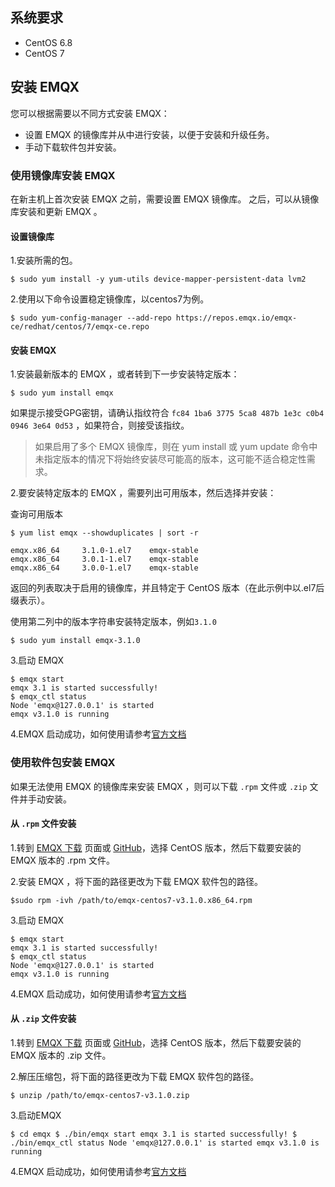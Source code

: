 ## 系统要求

- CentOS 6.8
- CentOS 7

## 安装 EMQX

您可以根据需要以不同方式安装 EMQX：

- 设置 EMQX 的镜像库并从中进行安装，以便于安装和升级任务。 
- 手动下载软件包并安装。

### 使用镜像库安装 EMQX 

在新主机上首次安装 EMQX 之前，需要设置 EMQX 镜像库。 之后，可以从镜像库安装和更新 EMQX 。

#### 设置镜像库

1.安装所需的包。 

```
$ sudo yum install -y yum-utils device-mapper-persistent-data lvm2
```

2.使用以下命令设置稳定镜像库，以centos7为例。

```
$ sudo yum-config-manager --add-repo https://repos.emqx.io/emqx-ce/redhat/centos/7/emqx-ce.repo
```

#### 安装 EMQX 

1.安装最新版本的 EMQX ，或者转到下一步安装特定版本：

```
$ sudo yum install emqx
```

如果提示接受GPG密钥，请确认指纹符合 `fc84 1ba6 3775 5ca8 487b 1e3c c0b4 0946 3e64 0d53` ，如果符合，则接受该指纹。

> 如果启用了多个 EMQX 镜像库，则在 yum install 或 yum update 命令中未指定版本的情况下将始终安装尽可能高的版本，这可能不适合稳定性需求。

2.要安装特定版本的 EMQX ，需要列出可用版本，然后选择并安装：

查询可用版本

```
$ yum list emqx --showduplicates | sort -r

emqx.x86_64     3.1.0-1.el7    emqx-stable
emqx.x86_64     3.0.1-1.el7    emqx-stable
emqx.x86_64     3.0.0-1.el7    emqx-stable
```

返回的列表取决于启用的镜像库，并且特定于 CentOS 版本（在此示例中以.el7后缀表示）。

使用第二列中的版本字符串安装特定版本，例如`3.1.0`

```
$ sudo yum install emqx-3.1.0
```

3.启动 EMQX

```
$ emqx start
emqx 3.1 is started successfully!
$ emqx_ctl status
Node 'emqx@127.0.0.1' is started
emqx v3.1.0 is running
```

4.EMQX 启动成功，如何使用请参考[官方文档](https://docs.emqx.io/broker/v3/cn/getstarted.html)

### 使用软件包安装 EMQX 

如果无法使用 EMQX 的镜像库来安装 EMQX ，则可以下载 `.rpm` 文件或 `.zip` 文件并手动安装。

#### 从 `.rpm` 文件安装

1.转到 [EMQX 下载](https://www.emqx.com/zh/try) 页面或 [GitHub](https://github.com/emqx/emqx/releases)，选择 CentOS 版本，然后下载要安装的 EMQX 版本的 .rpm 文件。

2.安装 EMQX ，将下面的路径更改为下载 EMQX 软件包的路径。

```
$sudo rpm -ivh /path/to/emqx-centos7-v3.1.0.x86_64.rpm
```

3.启动 EMQX 

```
$ emqx start
emqx 3.1 is started successfully!
$ emqx_ctl status
Node 'emqx@127.0.0.1' is started
emqx v3.1.0 is running
```

4.EMQX 启动成功，如何使用请参考[官方文档](https://docs.emqx.io/broker/v3/cn/getstarted.html)

#### 从 `.zip` 文件安装

1.转到 [EMQX 下载](https://www.emqx.com/zh/try) 页面或 [GitHub](https://github.com/emqx/emqx/releases)，选择 CentOS 版本，然后下载要安装的 EMQX 版本的 .zip 文件。

2.解压压缩包，将下面的路径更改为下载 EMQX 软件包的路径。

```
$ unzip /path/to/emqx-centos7-v3.1.0.zip 
```

3.启动EMQX

```
$ cd emqx $ ./bin/emqx start emqx 3.1 is started successfully! $ ./bin/emqx_ctl status Node 'emqx@127.0.0.1' is started emqx v3.1.0 is running 
```

4.EMQX 启动成功，如何使用请参考[官方文档](https://docs.emqx.io/broker/v3/cn/getstarted.html)
